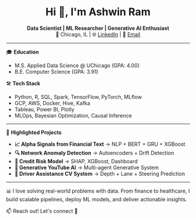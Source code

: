 <h1 align="center">Hi 👋, I'm Ashwin Ram</h1>
<p align="center">
  <b>Data Scientist | ML Researcher | Generative AI Enthusiast</b><br>
  📍 Chicago, IL | 🌐 <a href="https://www.linkedin.com/in/ashwinramv/">LinkedIn</a> | 💼 <a href="mailto:ashwinram@uchicago.edu">Email</a>
</p>

---

🎓 **Education**
- M.S. Applied Data Science @ UChicago (GPA: 4.00)
- B.E. Computer Science (GPA: 3.91)

🛠️ **Tech Stack**
- Python, R, SQL, Spark, TensorFlow, PyTorch, MLflow
- GCP, AWS, Docker, Hive, Kafka
- Tableau, Power BI, Plotly
- MLOps, Bayesian Optimization, Causal Inference

---

📌 **Highlighted Projects**
- **📈 Alpha Signals from Financial Text** → NLP + BERT + GRU + XGBoost
- **🔍 Network Anomaly Detection** → Autoencoders + Drift Detection
- **🎯 Credit Risk Model** → SHAP, XGBoost, Dashboard
- **🧠 Generative YouTube AI** → Multi-agent Generative System
- **🚗 Driver Assistance CV System** → Depth + Lane + Steering Prediction

---

📊 I love solving real-world problems with data.
From finance to healthcare, I build scalable pipelines, deploy ML models, and deliver actionable insights.

📫 Reach out! Let's connect 🚀
